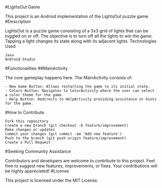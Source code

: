 #LightsOut Game

This project is an Android implementation of the LightsOut puzzle game.
#Description

LightsOut is a puzzle game consisting of a 3x3 grid of lights that can be toggled on or off. The objective is to turn off all the lights to win the game. Tapping a light changes its state along with its adjacent lights.
Technologies Used

    Java
    Android Studio

#Functionalities
##MainActivity

The core gameplay happens here. The MainActivity consists of:

    - New Game Button: Allows restarting the game to its initial state.
    - Colors Button: Navigates to ColorActivity where the user can select a color theme for the game.
    - Help Button: Redirects to HelpActivity providing assistance or hints for the game.

#How to Contribute

    Fork this repository
    Create a new branch (git checkout -b feature/improvement)
    Make changes or updates
    Commit your changes (git commit -am 'Add new feature')
    Push to the branch (git push origin feature/improvement)
    Create a Pull Request

#Seeking Community Assistance

Contributors and developers are welcome to contribute to this project. Feel free to suggest new features, improvements, or fixes. Your contributions will be highly appreciated!
#License

This project is licensed under the MIT License.
